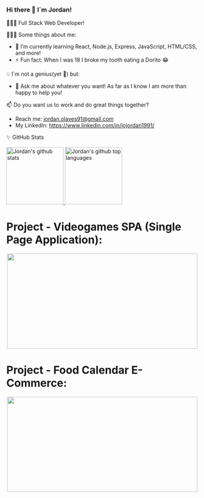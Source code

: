 ### Hi there 👋 I´m Jordan!

👨🏻‍💻 Full Stack Web Developer!

👨🏻‍💻 Some things about me:
- 🌱 I’m currently learning React, Node.js, Express, JavaScript, HTML/CSS, and more! 
- ⚡ Fun fact: When I was 18 I broke my tooth eating a Dorito 😂

💡 I´m not a genius(yet 👀) but:
- 💬 Ask me about whatever you want! As far as I know I am more than happy to help you!

📫 Do you want us to work and do great things together?
- Reach me: jordan.olaves91@gmail.com
- My LinkedIn: https://www.linkedin.com/in/jojordan1991/

✨ GitHub Stats
<br>
<br>
<a href="https://github.com/jojo-rdan">
  <img height="150em" src="https://github-readme-stats.vercel.app/api?username=jojo-rdan&show_icons=true&theme=merko&count_private=true" alt="Jordan's github stats" />
  <img height="150em" src="https://github-readme-stats.vercel.app/api/top-langs/?username=jojo-rdan&theme=merko&layout=compact" alt="Jordan's github top languages" />
</a>
# Project - Videogames SPA (Single Page Application):
<p align="center">
<a href="https://github.com/jojo-rdan/PIVG">
  <img height="250em" width="500em" src="https://user-images.githubusercontent.com/69560827/131178009-07feac14-71fc-4182-b08e-c78558544c90.PNG"/>
</a>
</p>

# Project - Food Calendar E-Commerce:
<p align="center">
<a href="https://github.com/jojo-rdan/PG-FoodCalendar">
  <img height="250em" width="500em" src="https://user-images.githubusercontent.com/69560827/136665146-01e3be47-c7a4-4ca4-9e45-1579db09bb96.PNG"/>
</a>
</p>
